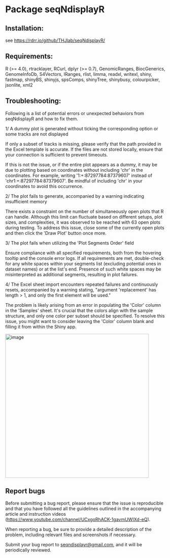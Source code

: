 # Package seqNdisplayR

## Installation:

see https://rdrr.io/github/THJlab/seqNdisplayR/

## Requirements:
R (>= 4.0), 
rtracklayer, 
RCurl, 
dplyr (>= 0.7), 
GenomicRanges, 
BiocGenerics,
GenomeInfoDb,
S4Vectors,
IRanges,
rlist,
limma,
readxl,
writexl,
shiny,
fastmap,
shinyBS,
shinyjs,
spsComps,
shinyTree,
shinybusy,
colourpicker,
jsonlite,
xml2

## Troubleshooting:

Following is a list of potential errors or unexpected behaviors from seqNdisplayR and how to fix them.

1/ A dummy plot is generated without ticking the corresponding option or some tracks are not displayed

If only a subset of tracks is missing, please verify that the path provided in the Excel template is accurate. If the files are not stored locally, ensure that your connection is sufficient to prevent timeouts.

If this is not the issue, or if the entire plot appears as a dummy, it may be due to plotting based on coordinates without including 'chr' in the coordinates. For example, writing '1:+:87297784:87379607' instead of 'chr1:+:87297784:87379607'. Be mindful of including 'chr' in your coordinates to avoid this occurrence.

2/ The plot fails to generate, accompanied by a warning indicating insufficient memory

There exists a constraint on the number of simultaneously open plots that R can handle. Although this limit can fluctuate based on different setups, plot sizes, and complexities, it was observed to be reached with 63 open plots during testing.
To address this issue, close some of the currently open plots and then click the 'Draw Plot' button once more.

3/ The plot fails when utilizing the 'Plot Segments Order' field

Ensure compliance with all specified requirements, both from the hovering tooltip and the console error logs.
If all requirements are met, double-check for any white spaces within your segments list (excluding potential ones in dataset names) or at the list's end. Presence of such white spaces may be misinterpreted as additional segments, resulting in plot failures.

4/ The Excel sheet import encounters repeated failures and continuously resets, accompanied by a warning stating, "argument 'replacement' has length > 1, and only the first element will be used."

The problem is likely arising from an error in populating the 'Color' column in the 'Samples' sheet. It's crucial that the colors align with the sample structure, and only one color per subset should be specified. To resolve this issue, you might want to consider leaving the 'Color' column blank and filling it from within the Shiny app.

<img width="452" alt="image" src="https://github.com/THJlab/seqNdisplayR/assets/95024722/0cde9772-8cdd-4f8a-94aa-e7bdba4f3b6f">


## Report bugs
Before submitting a bug report, please ensure that the issue is reproducible and that you have followed all the guidelines outlined in the accompanying article and instruction videos (https://www.youtube.com/channel/UCxgoRhACK-1gavmUWIXd-eQ).

When reporting a bug, be sure to provide a detailed description of the problem, including relevant files and screenshots if necessary.

Submit your bug report to seqndisplayr@gmail.com, and it will be periodically reviewed.



